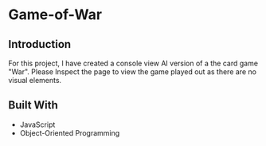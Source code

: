# Game-of-War

## Introduction
For this project, I have created a console view AI version of a the card game "War". Please Inspect the page to view the game played out as there are no visual elements.

## Built With
* JavaScript
* Object-Oriented Programming
